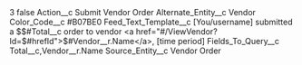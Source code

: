 <?xml version="1.0" encoding="UTF-8"?>
<CustomMetadata xmlns="http://soap.sforce.com/2006/04/metadata" xmlns:xsi="http://www.w3.org/2001/XMLSchema-instance" xmlns:xsd="http://www.w3.org/2001/XMLSchema">
    <label>3</label>
    <protected>false</protected>
    <values>
        <field>Action__c</field>
        <value xsi:type="xsd:string">Submit Vendor Order</value>
    </values>
    <values>
        <field>Alternate_Entity__c</field>
        <value xsi:type="xsd:string">Vendor</value>
    </values>
    <values>
        <field>Color_Code__c</field>
        <value xsi:type="xsd:string">#B07BE0</value>
    </values>
    <values>
        <field>Feed_Text_Template__c</field>
        <value xsi:type="xsd:string">[You/username] submitted a $$#Total__c order to vendor &lt;a href=&quot;#/ViewVendor?Id=$#hrefId&quot;&gt;$#Vendor__r.Name&lt;/a&gt;, [time period]</value>
    </values>
    <values>
        <field>Fields_To_Query__c</field>
        <value xsi:type="xsd:string">Total__c,Vendor__r.Name</value>
    </values>
    <values>
        <field>Source_Entity__c</field>
        <value xsi:type="xsd:string">Vendor Order</value>
    </values>
</CustomMetadata>
